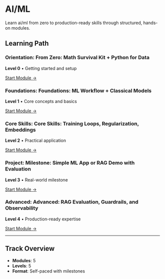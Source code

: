 # AI/ML

Learn ai/ml from zero to production-ready skills through structured, hands-on modules.

## Learning Path

### Orientation: From Zero: Math Survival Kit + Python for Data

**Level 0** • Getting started and setup

[Start Module →](https://github.com/AyhamJo7/Zero-2-Pro/blob/main/05-ai-ml/ai-00-math-python.md)

### Foundations: Foundations: ML Workflow + Classical Models

**Level 1** • Core concepts and basics

[Start Module →](https://github.com/AyhamJo7/Zero-2-Pro/blob/main/05-ai-ml/ai-01-classical-ml.md)

### Core Skills: Core Skills: Training Loops, Regularization, Embeddings

**Level 2** • Practical application

[Start Module →](https://github.com/AyhamJo7/Zero-2-Pro/blob/main/05-ai-ml/ai-02-deeplearning-basics.md)

### Project: Milestone: Simple ML App or RAG Demo with Evaluation

**Level 3** • Real-world milestone

[Start Module →](https://github.com/AyhamJo7/Zero-2-Pro/blob/main/05-ai-ml/ai-03-project-mlapp.md)

### Advanced: Advanced: RAG Evaluation, Guardrails, and Observability

**Level 4** • Production-ready expertise

[Start Module →](https://github.com/AyhamJo7/Zero-2-Pro/blob/main/05-ai-ml/ai-04-advanced.md)

---

## Track Overview

- **Modules**: 5
- **Levels**: 5
- **Format**: Self-paced with milestones

